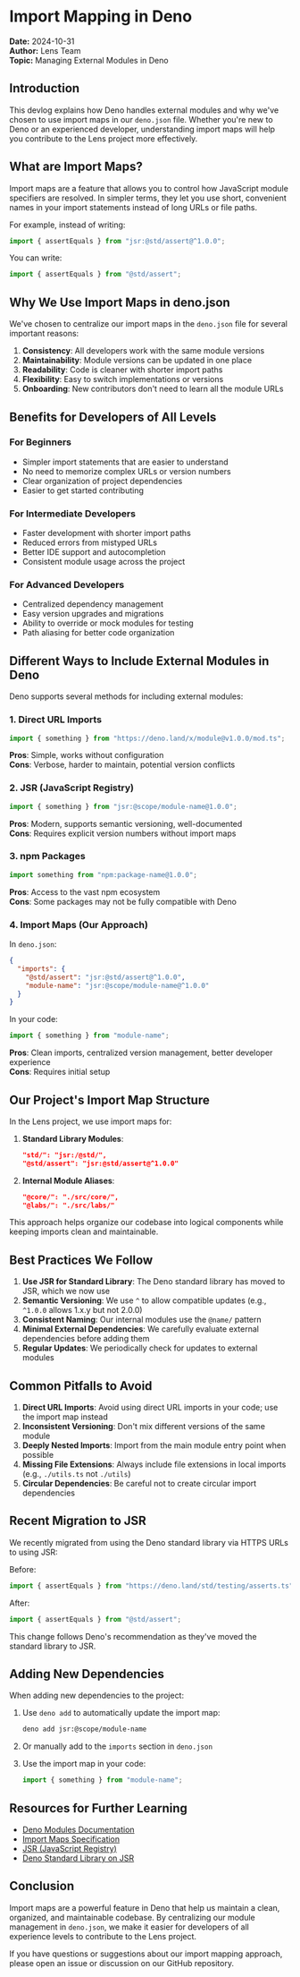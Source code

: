 # Import Mapping in Deno

**Date:** 2024-10-31  
**Author:** Lens Team  
**Topic:** Managing External Modules in Deno

## Introduction

This devlog explains how Deno handles external modules and why we've chosen to use import maps in our `deno.json` file. Whether you're new to Deno or an experienced developer, understanding import maps will help you contribute to the Lens project more effectively.

## What are Import Maps?

Import maps are a feature that allows you to control how JavaScript module specifiers are resolved. In simpler terms, they let you use short, convenient names in your import statements instead of long URLs or file paths.

For example, instead of writing:

```typescript
import { assertEquals } from "jsr:@std/assert@^1.0.0";
```

You can write:

```typescript
import { assertEquals } from "@std/assert";
```

## Why We Use Import Maps in deno.json

We've chosen to centralize our import maps in the `deno.json` file for several important reasons:

1. **Consistency**: All developers work with the same module versions
2. **Maintainability**: Module versions can be updated in one place
3. **Readability**: Code is cleaner with shorter import paths
4. **Flexibility**: Easy to switch implementations or versions
5. **Onboarding**: New contributors don't need to learn all the module URLs

## Benefits for Developers of All Levels

### For Beginners
- Simpler import statements that are easier to understand
- No need to memorize complex URLs or version numbers
- Clear organization of project dependencies
- Easier to get started contributing

### For Intermediate Developers
- Faster development with shorter import paths
- Reduced errors from mistyped URLs
- Better IDE support and autocompletion
- Consistent module usage across the project

### For Advanced Developers
- Centralized dependency management
- Easy version upgrades and migrations
- Ability to override or mock modules for testing
- Path aliasing for better code organization

## Different Ways to Include External Modules in Deno

Deno supports several methods for including external modules:

### 1. Direct URL Imports

```typescript
import { something } from "https://deno.land/x/module@v1.0.0/mod.ts";
```

**Pros**: Simple, works without configuration  
**Cons**: Verbose, harder to maintain, potential version conflicts

### 2. JSR (JavaScript Registry)

```typescript
import { something } from "jsr:@scope/module-name@1.0.0";
```

**Pros**: Modern, supports semantic versioning, well-documented  
**Cons**: Requires explicit version numbers without import maps

### 3. npm Packages

```typescript
import something from "npm:package-name@1.0.0";
```

**Pros**: Access to the vast npm ecosystem  
**Cons**: Some packages may not be fully compatible with Deno

### 4. Import Maps (Our Approach)

In `deno.json`:
```json
{
  "imports": {
    "@std/assert": "jsr:@std/assert@^1.0.0",
    "module-name": "jsr:@scope/module-name@^1.0.0"
  }
}
```

In your code:
```typescript
import { something } from "module-name";
```

**Pros**: Clean imports, centralized version management, better developer experience  
**Cons**: Requires initial setup

## Our Project's Import Map Structure

In the Lens project, we use import maps for:

1. **Standard Library Modules**:
   ```json
   "std/": "jsr:/@std/",
   "@std/assert": "jsr:@std/assert@^1.0.0"
   ```

2. **Internal Module Aliases**:
   ```json
   "@core/": "./src/core/",
   "@labs/": "./src/labs/"
   ```

This approach helps organize our codebase into logical components while keeping imports clean and maintainable.

## Best Practices We Follow

1. **Use JSR for Standard Library**: The Deno standard library has moved to JSR, which we now use
2. **Semantic Versioning**: We use `^` to allow compatible updates (e.g., `^1.0.0` allows 1.x.y but not 2.0.0)
3. **Consistent Naming**: Our internal modules use the `@name/` pattern
4. **Minimal External Dependencies**: We carefully evaluate external dependencies before adding them
5. **Regular Updates**: We periodically check for updates to external modules

## Common Pitfalls to Avoid

1. **Direct URL Imports**: Avoid using direct URL imports in your code; use the import map instead
2. **Inconsistent Versioning**: Don't mix different versions of the same module
3. **Deeply Nested Imports**: Import from the main module entry point when possible
4. **Missing File Extensions**: Always include file extensions in local imports (e.g., `./utils.ts` not `./utils`)
5. **Circular Dependencies**: Be careful not to create circular import dependencies

## Recent Migration to JSR

We recently migrated from using the Deno standard library via HTTPS URLs to using JSR:

Before:
```typescript
import { assertEquals } from "https://deno.land/std/testing/asserts.ts";
```

After:
```typescript
import { assertEquals } from "@std/assert";
```

This change follows Deno's recommendation as they've moved the standard library to JSR.

## Adding New Dependencies

When adding new dependencies to the project:

1. Use `deno add` to automatically update the import map:
   ```bash
   deno add jsr:@scope/module-name
   ```

2. Or manually add to the `imports` section in `deno.json`

3. Use the import map in your code:
   ```typescript
   import { something } from "module-name";
   ```

## Resources for Further Learning

- [Deno Modules Documentation](https://docs.deno.com/runtime/fundamentals/modules/)
- [Import Maps Specification](https://github.com/WICG/import-maps)
- [JSR (JavaScript Registry)](https://jsr.io)
- [Deno Standard Library on JSR](https://jsr.io/@std)

## Conclusion

Import maps are a powerful feature in Deno that help us maintain a clean, organized, and maintainable codebase. By centralizing our module management in `deno.json`, we make it easier for developers of all experience levels to contribute to the Lens project.

If you have questions or suggestions about our import mapping approach, please open an issue or discussion on our GitHub repository.
